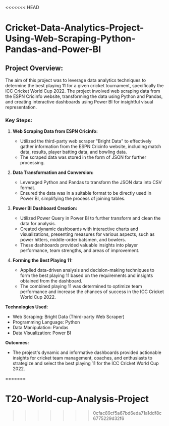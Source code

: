 <<<<<<< HEAD
# Cricket-Data-Analytics-Project-Using-Web-Scraping-Python-Pandas-and-Power-BI


## Project Overview:
The aim of this project was to leverage data analytics techniques to determine the best playing 11 for a given cricket tournament, specifically the ICC Cricket World Cup 2022. The project involved web scraping data from the ESPN Cricinfo website, transforming the data using Python and Pandas, and creating interactive dashboards using Power BI for insightful visual representation.

###  Key Steps:

1. **Web Scraping Data from ESPN Cricinfo:**
   - Utilized the third-party web scraper "Bright Data" to effectively gather information from the ESPN Cricinfo website, including match data, results, player batting data, and bowling data.
   - The scraped data was stored in the form of JSON for further processing.

2. **Data Transformation and Conversion:**
   - Leveraged Python and Pandas to transform the JSON data into CSV format.
   - Ensured the data was in a suitable format to be directly used in Power BI, simplifying the process of joining tables.

3. **Power BI Dashboard Creation:**
   - Utilized Power Query in Power BI to further transform and clean the data for analysis.
   - Created dynamic dashboards with interactive charts and visualizations, presenting measures for various aspects, such as power hitters, middle-order batsmen, and bowlers.
   - These dashboards provided valuable insights into player performance, team strengths, and areas of improvement.

4. **Forming the Best Playing 11:**
   - Applied data-driven analysis and decision-making techniques to form the best playing 11 based on the requirements and insights obtained from the dashboard.
   - The combined playing 11 was determined to optimize team performance and increase the chances of success in the ICC Cricket World Cup 2022.

**Technologies Used:**
- Web Scraping: Bright Data (Third-party Web Scraper)
- Programming Language: Python
- Data Manipulation: Pandas
- Data Visualization: Power BI

**Outcomes:**
- The project's dynamic and informative dashboards provided actionable insights for cricket team management, coaches, and enthusiasts to strategize and select the best playing 11 for the ICC Cricket World Cup 2022.

=======
# T20-World-cup-Analysis-Project
>>>>>>> 0cfac89cf5a67bd6eda71a1ddf8c6775229d32f6
